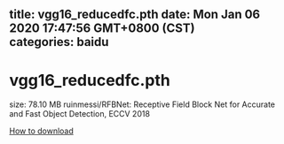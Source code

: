 
title: vgg16_reducedfc.pth
date: Mon Jan 06 2020 17:47:56 GMT+0800 (CST)    
categories: baidu
---

# vgg16_reducedfc.pth
size: 78.10 MB
 ruinmessi/RFBNet: Receptive Field Block Net for Accurate and Fast Object Detection, ECCV 2018
 

[How to download](https://bpcam.bemobtrk.com/go/2ceec3aa-1ca2-46d6-b9ff-aaa5c184517c?jno=1189)